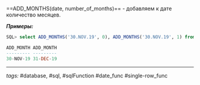 ==ADD\_MONTHS(date, number_of_months)== - добавляем к дате количество месяцев.

***Примеры:***
```sql
SQL> select ADD_MONTHS('30.NOV.19', 0), ADD_MONTHS('30.NOV.19', 1) from dual;

ADD_MONTH ADD_MONTH
--------- ---------
30-NOV-19 31-DEC-19
```
---
*tags:* #database, #sql, #sqlFunction #date_func #single-row_func 